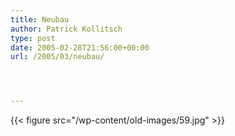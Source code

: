 ```yaml
---
title: Neubau
author: Patrick Kollitsch
type: post
date: 2005-02-28T21:56:00+00:00
url: /2005/03/neubau/




---
```

{{< figure src="/wp-content/old-images/59.jpg" >}}